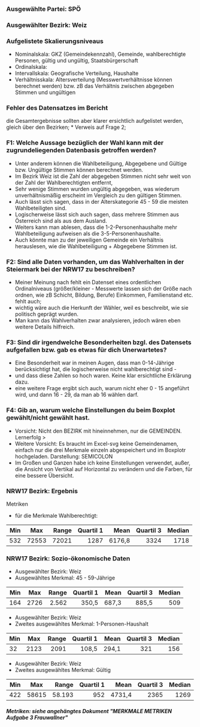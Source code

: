### Ausgewählte Partei: SPÖ
### Ausgewählter Bezirk: Weiz 

### Aufgelistete Skalierungsniveaus 

* Nominalskala: GKZ (Gemeindekennzahl), Gemeinde, wahlberechtigte Personen, gültig und ungültig, Staatsbürgerschaft  
* Ordinalskala: 
* Intervallskala: Geografische Verteilung, Haushalte 
* Verhältnisskala: Altersverteilung (Messwertverhältnisse können berechnet werden) bzw. zB das Verhältnis zwischen abgegeben Stimmen und ungültigen 

### Fehler des Datensatzes im Bericht
die Gesamtergebnisse sollten aber klarer ersichtlich aufgelistet werden, gleich über den Bezirken; * Verweis auf Frage 2; 

### F1: Welche Aussage bezüglich der Wahl kann mit der zugrundeliegenden Datenbasis getroffen werden? 

* Unter anderem können die Wahlbeteiligung, Abgegebene und Gültige bzw. Ungültige Stimmen können berechnet werden. 
* Im Bezirk Weiz ist die Zahl der abgegeben Stimmen nicht sehr weit von der Zahl der Wahlberechtigten entfernt, 
* Sehr wenige Stimmen wurden ungültig abgegeben, was wiederum unverhältnismäßig erscheint im Vergleich zu den gültigen Stimmen. 
* Auch lässt sich sagen, dass in der Alterskategorie 45 - 59 die meisten 
Wahlbeteiligten sind. 
* Logischerweise lässt sich auch sagen, dass mehrere Stimmen aus Österreich sind als aus dem Ausland.
* Weiters kann man ablesen, dass die 1-2-Personenhaushalte mehr Wahlbeteiligung aufweisen als die 3-5-Personenhaushalte. 
* Auch könnte man zu der jeweiligen Gemeinde ein Verhältnis herauslesen, wie die Wahlbeteiligung + Abgegebene Stimmen ist. 

### F2: Sind alle Daten vorhanden, um das Wahlverhalten in der Steiermark bei der NRW17 zu beschreiben? 
* Meiner Meinung nach fehlt ein Datenset eines ordentlichen Ordinalniveaus (größer/kleiner - Messwerte lassen sich 
der Größe nach ordnen, wie zB Schicht, Bildung, Berufe) Einkommen, Familienstand etc. fehlt auch; 
* wichtig wäre auch die Herkunft der Wähler, weil es beschreibt, wie sie politisch geprägt wurden.
* Man kann das Wahlverhalten zwar analysieren, jedoch wären eben weitere Details hilfreich. 

### F3: Sind dir irgendwelche Besonderheiten bzgl. des Datensets aufgefallen bzw. gab es etwas für dich Unerwartetes?
* Eine Besonderheit war in meinen Augen, dass man 0-14-Jährige berücksichtigt hat, die logischerweise nicht 
wahlberechtigt sind - 
* und dass diese Zahlen so hoch waren. Keine klar ersichtliche Erklärung dazu. 
* eine weitere Frage ergibt sich auch, warum nicht eher 0 - 15 angeführt wird, und dann 16 - 29, da man ab 16 wählen darf. 

### F4: Gib an, warum welche Einstellungen du beim Boxplot gewählt/nicht gewählt hast.
* Vorsicht: Nicht den BEZIRK mit hineinnehmen, nur die GEMEINDEN. 
Lernerfolg >
* Weitere Vorsicht: Es braucht im Excel-svg keine Gemeindenamen, einfach nur die drei Merkmale einzeln abgespeichert 
und im Boxplotr hochgeladen. Darstellung: SEMICOLON
* Im Großen und Ganzen habe ich keine Einstellungen verwendet, außer, die Ansicht von Vertikal auf Horizontal zu verändern 
und die Farben, für eine bessere Übersicht. 


### NRW17 Bezirk: Ergebnis
Metriken

* für die Merkmale Wahlberechtigt: 

| Min  | Max  | Range  | Quartil 1  | Mean  | Quartil 3  | Median  |
| --- |:-----:| -----:| -----------:| -----:| --------:| ---------:|
| 532 | 72553 | 72021 | 1287        | 6176,8|    3324  |   1718    |

### NRW17 Bezirk: Sozio-ökonomische Daten
* Ausgewählter Bezirk: Weiz
* Ausgewähltes Merkmal: 45 - 59-Jährige 

| Min  | Max  | Range  | Quartil 1  | Mean  | Quartil 3  | Median  |
| --- |:-----:| -----:| -----------:| -----:| --------:| ---------:|
| 164 | 2726  | 2.562 | 350,5       | 687,3 |    885,5 |      509  |

* Ausgewählter Bezirk: Weiz
* Zweites ausgewähltes Merkmal: 1-Personen-Haushalt

| Min  | Max  | Range  | Quartil 1  | Mean  | Quartil 3  | Median  |
| --- |:-----:| -----:| -----------:| -----:| --------:| ---------:|
| 32  | 2123  | 2091  | 108,5       | 294,1 |    321   |      156  |

* Ausgewählter Bezirk: Weiz
* Zweites ausgewähltes Merkmal: Gültig

| Min  | Max  | Range  | Quartil 1  | Mean  | Quartil 3  | Median  |
| --- |:-----:| -----:| -----------:| -----:| --------:| ---------:|
| 422 | 58615 | 58.193| 952         | 4731,4|     2365 |      1269 |



##### Metriken: siehe angehängtes Dokument "MERKMALE METRIKEN Aufgabe 3 Frauwallner" 
